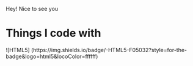 Hey! Nice to see you 

<h1>Things I code with</h1>
![HTML5] (https://img.shields.io/badge/-HTML5-F05032?style=for-the-badge&logo=html5&locoColor=ffffff)
